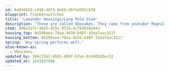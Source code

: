 ```yaml
---
id: 8a93d418-c448-40f3-8e68-d5fed492cbf8
blueprint: frankenswitches
title: 'Lavender Housings/Long Pole Stem'
description: 'These are called Ubecakes. They came from youtuber Magniboards, in his video: KFE CE unboxing... They were called Ubecakes because they reminded him of Ubecakes. It''s just a cream in lavender housings, but i''m not sure Cream stems work anymore. You''ll have to use other long pole stems, most notably Tecsee Carrots.'
stem: d86e1bf2-4845-425c-9f2d-dc764b3be44a
housing_top: 04590aea-78aa-4636-b48f-32ea7aac3117
housing_bottom: 04590aea-78aa-4636-b48f-32ea7aac3117
spring: 'Any spring performs well.'
also-known-as:
  - Ubecakes
updated_by: 346c3162-6b01-4097-b7ee-8c4482d3ec52
updated_at: 1643417906
---
```

